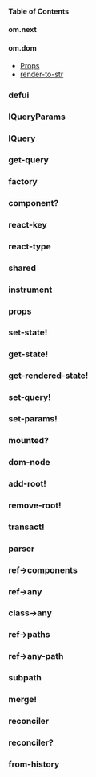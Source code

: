 #### Table of Contents

#### om.next

#### om.dom

* [Props](#props)
* [render-to-str](#render-to-str)

### defui

### IQueryParams

### IQuery

### get-query

### factory

### component?

### react-key

### react-type

### shared

### instrument

### props

### set-state!

### get-state!

### get-rendered-state!

### set-query!

### set-params!

### mounted?

### dom-node

### add-root!

### remove-root!

### transact!

### parser

### ref->components

### ref->any

### class->any

### ref->paths

### ref->any-path

### subpath

### merge!

### reconciler

### reconciler?

### from-history
